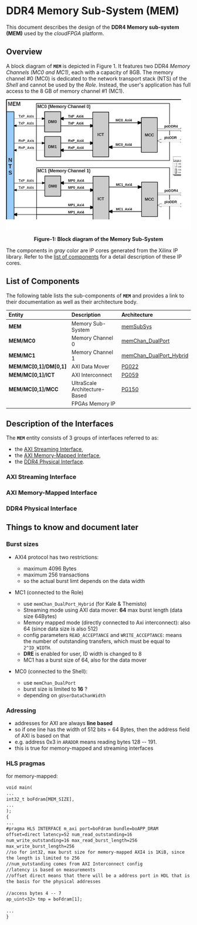 # DDR4 Memory Sub-System (MEM)

This document describes the design of the **DDR4 Memory sub-system (MEM)** used by the _cloudFPGA_ platform.

## Overview
A block diagram of **`MEM`** is depicted in Figure 1.  It features two DDR4 _Memory Channels (MC0 and MC1)_, each with a capacity of 8GB. The memory channel #0 (MC0) is dedicated to the network transport stack (NTS) of the _Shell_ and cannot be used by the _Role_. Instead, the user's application has full access to the 8 GB of memory channel #1 (MC1).

![Block diagram of MEM](https://github.com/cloudFPGA/cFDK/blob/master/DOC/MEM/./images/Fig-MEM-Structure.png?raw=true)
<p align="center"><b>Figure-1: Block diagram of the Memory Sub-System</b></p>

The components in _gray_ color are IP cores generated from the Xilinx IP library. Refer to the [list of components](#list-of-components) for a detail description of these IP cores.   

## List of Components
The following table lists the sub-components of **`MEM`** and provides a link to their documentation as well as their architecture body.  

| Entity                  | Description                   | Architecture
|:------------------------|:------------------------------|:--------------
| **MEM**                 | Memory Sub-System             | [memSubSys](../../SRA/LIB/SHELL/LIB/hdl/mem/memSubSys.v) 
| **MEM/MC0**             | Memory Channel 0              | [memChan_DualPort](../../SRA/LIB/SHELL/LIB/hdl/mem/memChan_DualPort.v)
| **MEM/MC1**             | Memory Channel 1              | [memChan_DualPort_Hybrid](../../SRA/LIB/SHELL/LIB/hdl/mem/memChan_DualPort_Hybrid.v) 
| **MEM/MC[0,1]/DM[0,1]** | AXI Data Mover                | [PG022](https://www.xilinx.com/support/documentation/ip_documentation/axi_datamover/v5_1/pg022_axi_datamover.pdf)
| **MEM/MC[0,1]/ICT**     | AXI Interconnect              | [PG059](https://www.xilinx.com/support/documentation/ip_documentation/axi_interconnect/v2_1/pg059-axi-interconnect.pdf)
| **MEM/MC[0,1]/MCC**     | UltraScale Architecture-Based | [PG150](https://www.xilinx.com/support/documentation/ip_documentation/ultrascale_memory_ip/v1_4/pg150-ultrascale-memory-ip.pdf)
|                         | FPGAs Memory IP               | 

## Description of the Interfaces
The **`MEM`** entity consists of 3 groups of interfaces referred to as:
 * the [AXI Streaming Interface](#axi-streaming-interface), 
 * the [AXI Memory-Mapped Interface](#axi-memory-mapped-interface),
 * the [DDR4 Physical Interface](#ddr4-physical-interface).

### AXI Streaming Interface

### AXI Memory-Mapped Interface

### DDR4 Physical Interface









## Things to know and document later

### Burst sizes

- AXI4 protocol has two restrictions:
  - maximum 4096 Bytes
  - maximum 256 transactions
  - so the actual burst limt depends on the data width

- MC1 (connected to the Role)
  - use `memChan_DualPort_Hybrid` (for Kale & Themisto)
  - Streaming mode using AXI data mover: **64** max burst length (data size 64Bytes)
  - Memory mapped mode (directly connected to Axi interconnect): also 64 (since data size is also 512)
  - config parameters `READ_ACCEPTANCE` and `WRITE_ACCEPTANCE`: means the number of outstanding transfers, which must be equal to `2^ID_WIDTH`. 
  - **DRE** is enabled for user, ID width is changed to 8
  - MC1 has a burst size of 64, also for the data mover

- MC0 (connected to the Shell):
  - use `memChan_DualPort`
  - burst size is limited to **16** ?
  - depending on `gUserDataChanWidth`

### Adressing

- addresses for AXI are always **line based**
- so if one line has the width of 512 bits = 64 Bytes, then the address field of AXI is based on that
- e.g. address 0x3 in `ARADDR` means reading bytes 128 -- 191. 
- this is true for memory-mapped and streaming interfaces

### HLS pragmas

for memory-mapped:
```
void main(
...
int32_t boFdram[MEM_SIZE],
...
);
{
...
#pragma HLS INTERFACE m_axi port=boFdram bundle=boAPP_DRAM offset=direct latency=52 num_read_outstanding=16 num_write_outstanding=16 max_read_burst_length=256 max_write_burst_length=256
//so for int32, max burst size for memory-mapped AXI4 is 1KiB, since the length is limited to 256
//num_outstanding comes from AXI Interconnect config
//latency is based on measurements
//offset direct means that there will be a address port in HDL that is the basis for the physical addresses

//access bytes 4 -- 7
ap_uint<32> tmp = boFdram[1];

...
}

```




